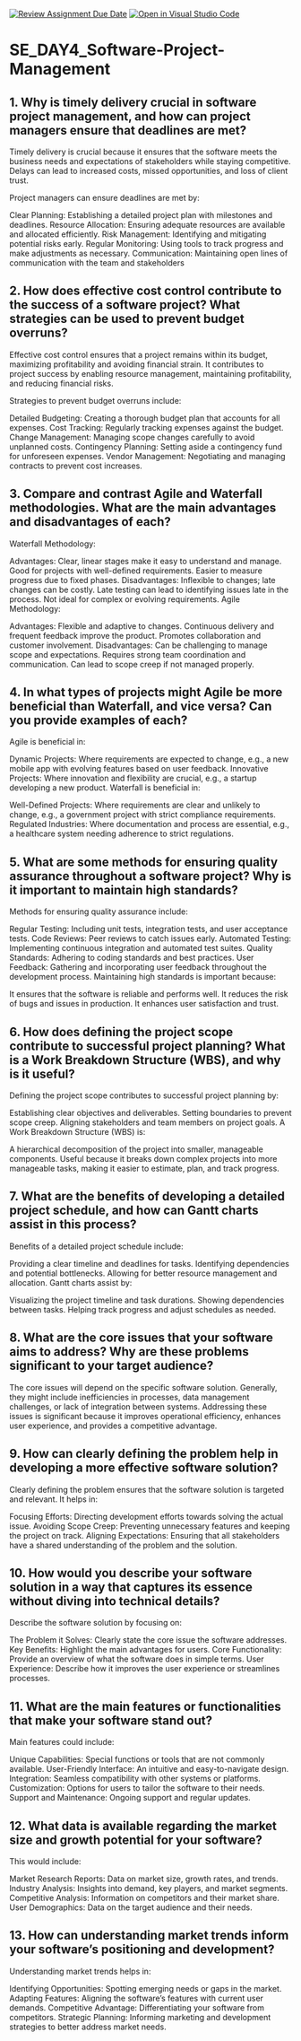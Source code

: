 [![Review Assignment Due Date](https://classroom.github.com/assets/deadline-readme-button-22041afd0340ce965d47ae6ef1cefeee28c7c493a6346c4f15d667ab976d596c.svg)](https://classroom.github.com/a/9pw6JKcu)
[![Open in Visual Studio Code](https://classroom.github.com/assets/open-in-vscode-2e0aaae1b6195c2367325f4f02e2d04e9abb55f0b24a779b69b11b9e10269abc.svg)](https://classroom.github.com/online_ide?assignment_repo_id=16021192&assignment_repo_type=AssignmentRepo)
# SE_DAY4_Software-Project-Management
## 1. Why is timely delivery crucial in software project management, and how can project managers ensure that deadlines are met?
Timely delivery is crucial because it ensures that the software meets the business needs and expectations of stakeholders while staying competitive. Delays can lead to increased costs, missed opportunities, and loss of client trust.

Project managers can ensure deadlines are met by:

Clear Planning: Establishing a detailed project plan with milestones and deadlines.
Resource Allocation: Ensuring adequate resources are available and allocated efficiently.
Risk Management: Identifying and mitigating potential risks early.
Regular Monitoring: Using tools to track progress and make adjustments as necessary.
Communication: Maintaining open lines of communication with the team and stakeholders
## 2. How does effective cost control contribute to the success of a software project? What strategies can be used to prevent budget overruns?
Effective cost control ensures that a project remains within its budget, maximizing profitability and avoiding financial strain. It contributes to project success by enabling resource management, maintaining profitability, and reducing financial risks.

Strategies to prevent budget overruns include:

Detailed Budgeting: Creating a thorough budget plan that accounts for all expenses.
Cost Tracking: Regularly tracking expenses against the budget.
Change Management: Managing scope changes carefully to avoid unplanned costs.
Contingency Planning: Setting aside a contingency fund for unforeseen expenses.
Vendor Management: Negotiating and managing contracts to prevent cost increases.
## 3. Compare and contrast Agile and Waterfall methodologies. What are the main advantages and disadvantages of each?
Waterfall Methodology:

Advantages:
Clear, linear stages make it easy to understand and manage.
Good for projects with well-defined requirements.
Easier to measure progress due to fixed phases.
Disadvantages:
Inflexible to changes; late changes can be costly.
Late testing can lead to identifying issues late in the process.
Not ideal for complex or evolving requirements.
Agile Methodology:

Advantages:
Flexible and adaptive to changes.
Continuous delivery and frequent feedback improve the product.
Promotes collaboration and customer involvement.
Disadvantages:
Can be challenging to manage scope and expectations.
Requires strong team coordination and communication.
Can lead to scope creep if not managed properly.
## 4. In what types of projects might Agile be more beneficial than Waterfall, and vice versa? Can you provide examples of each?
Agile is beneficial in:

Dynamic Projects: Where requirements are expected to change, e.g., a new mobile app with evolving features based on user feedback.
Innovative Projects: Where innovation and flexibility are crucial, e.g., a startup developing a new product.
Waterfall is beneficial in:

Well-Defined Projects: Where requirements are clear and unlikely to change, e.g., a government project with strict compliance requirements.
Regulated Industries: Where documentation and process are essential, e.g., a healthcare system needing adherence to strict regulations.
## 5. What are some methods for ensuring quality assurance throughout a software project? Why is it important to maintain high standards?
Methods for ensuring quality assurance include:

Regular Testing: Including unit tests, integration tests, and user acceptance tests.
Code Reviews: Peer reviews to catch issues early.
Automated Testing: Implementing continuous integration and automated test suites.
Quality Standards: Adhering to coding standards and best practices.
User Feedback: Gathering and incorporating user feedback throughout the development process.
Maintaining high standards is important because:

It ensures that the software is reliable and performs well.
It reduces the risk of bugs and issues in production.
It enhances user satisfaction and trust.
## 6. How does defining the project scope contribute to successful project planning? What is a Work Breakdown Structure (WBS), and why is it useful?
Defining the project scope contributes to successful project planning by:

Establishing clear objectives and deliverables.
Setting boundaries to prevent scope creep.
Aligning stakeholders and team members on project goals.
A Work Breakdown Structure (WBS) is:

A hierarchical decomposition of the project into smaller, manageable components.
Useful because it breaks down complex projects into more manageable tasks, making it easier to estimate, plan, and track progress.
## 7. What are the benefits of developing a detailed project schedule, and how can Gantt charts assist in this process?
Benefits of a detailed project schedule include:

Providing a clear timeline and deadlines for tasks.
Identifying dependencies and potential bottlenecks.
Allowing for better resource management and allocation.
Gantt charts assist by:

Visualizing the project timeline and task durations.
Showing dependencies between tasks.
Helping track progress and adjust schedules as needed.
## 8. What are the core issues that your software aims to address? Why are these problems significant to your target audience?
The core issues will depend on the specific software solution. Generally, they might include inefficiencies in processes, data management challenges, or lack of integration between systems. Addressing these issues is significant because it improves operational efficiency, enhances user experience, and provides a competitive advantage.


## 9. How can clearly defining the problem help in developing a more effective software solution?
Clearly defining the problem ensures that the software solution is targeted and relevant. It helps in:

Focusing Efforts: Directing development efforts towards solving the actual issue.
Avoiding Scope Creep: Preventing unnecessary features and keeping the project on track.
Aligning Expectations: Ensuring that all stakeholders have a shared understanding of the problem and the solution.
## 10. How would you describe your software solution in a way that captures its essence without diving into technical details?
Describe the software solution by focusing on:

The Problem it Solves: Clearly state the core issue the software addresses.
Key Benefits: Highlight the main advantages for users.
Core Functionality: Provide an overview of what the software does in simple terms.
User Experience: Describe how it improves the user experience or streamlines processes.
## 11. What are the main features or functionalities that make your software stand out?
Main features could include:

Unique Capabilities: Special functions or tools that are not commonly available.
User-Friendly Interface: An intuitive and easy-to-navigate design.
Integration: Seamless compatibility with other systems or platforms.
Customization: Options for users to tailor the software to their needs.
Support and Maintenance: Ongoing support and regular updates.
## 12. What data is available regarding the market size and growth potential for your software?
This would include:

Market Research Reports: Data on market size, growth rates, and trends.
Industry Analysis: Insights into demand, key players, and market segments.
Competitive Analysis: Information on competitors and their market share.
User Demographics: Data on the target audience and their needs.
## 13. How can understanding market trends inform your software’s positioning and development?
Understanding market trends helps in:

Identifying Opportunities: Spotting emerging needs or gaps in the market.
Adapting Features: Aligning the software’s features with current user demands.
Competitive Advantage: Differentiating your software from competitors.
Strategic Planning: Informing marketing and development strategies to better address market needs.
